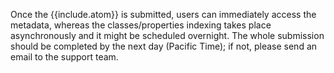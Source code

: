 Once the {{include.atom}} is submitted, users can immediately access the metadata, whereas  the classes/properties indexing takes place asynchronously and it might be scheduled overnight. The whole submission should be completed by the next day (Pacific Time); if not, please send an email to the support team.